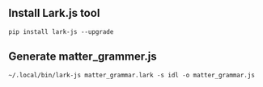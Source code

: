 
## Install Lark.js tool

```
pip install lark-js --upgrade
```

## Generate matter_grammer.js

```
~/.local/bin/lark-js matter_grammar.lark -s idl -o matter_grammar.js

```

